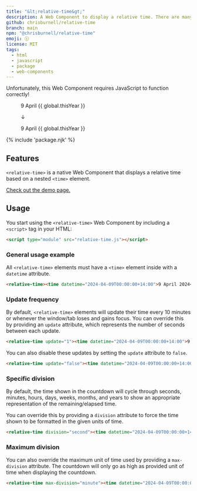 ```yaml
---
title: "&lt;relative-time&gt;"
description: A Web Component to display a relative time. There are many like it, but this one is mine.
github: chrisburnell/relative-time
branch: main
npm: "@chrisburnell/relative-time"
emoji: 🕦
license: MIT
tags:
  - html
  - javascript
  - package
  - web-components
---
```


<noscript><p class=" [ box  box--error ] ">Unfortunately, this Web Component requires JavaScript to function correctly!</p></noscript>

<figure class=" [ box ] [ gamma ] [ requires-js ] ">
    <p><time datetime="{{ global.thisYear }}-04-09T00:00:00+14:00">9 April {{ global.thisYear }}</p>
    <p class=" [ requires-js ] " aria-hidden="true">↓</p>
    <p class=" [ requires-js ] "><relative-time><time datetime="{{ global.thisYear }}-04-09T00:00:00+14:00">9 April {{ global.thisYear }}</relative-time></p>
</figure>

{% include 'package.njk' %}

## Features

<code>&lt;relative-time&gt;</code> is a native Web Component that displays a relative time based on a nested `<time>` element.

[Check out the demo page.](https://chrisburnell.github.io/relative-time/demo.html)

## Usage

You start using the <code>&lt;relative-time&gt;</code> Web Component by including a <code>&lt;script&gt;</code> tag in your HTML:

```html
<script type="module" src="relative-time.js"></script>
```

### General usage example

All `<relative-time>` elements must have a `<time>` element inside with a `datetime` attribute.

```html
<relative-time><time datetime="2024-04-09T00:00:00+14:00">9 April 2024</time></relative-time>
```

### Update frequency

By default, `<relative-time>` elements will update their time every 10 minutes or whenever the window/tab loses and gains focus. You can override this by providing an `update` attribute, which represents the number of seconds between each update.

```html
<relative-time update="1"><time datetime="2024-04-09T00:00:00+14:00">9 April 2024</time></relative-time>
```

You can also disable these updates by setting the `update` attribute to `false`.

```html
<relative-time update="false"><time datetime="2024-04-09T00:00:00+14:00">9 April 2024</time></relative-time>
```

### Specific division

By default, the time shown in the countdown will cycle through seconds, minutes, hours, days, weeks, months, and years to show an appropriate representation of the remaining/elapsed time.

You can override this by providing a `division` attribute to force the time shown to be formatted in the given units of time.

```html
<relative-time division="second"><time datetime="2024-04-09T00:00:00+14:00">9 April 2024</time></relative-time>
```

### Maximum division

You can also override the maximum unit of time used by providing a `max-division` attribute. The countdown will only go as high as provided unit of time when displaying the countdown.

```html
<relative-time max-division="minute"><time datetime="2024-04-09T00:00:00+14:00">9 April 2024</time></relative-time>
```
